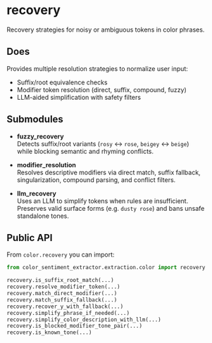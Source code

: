 # recovery

Recovery strategies for noisy or ambiguous tokens in color phrases.

## Does
Provides multiple resolution strategies to normalize user input:
- Suffix/root equivalence checks
- Modifier token resolution (direct, suffix, compound, fuzzy)
- LLM-aided simplification with safety filters

## Submodules
- **fuzzy_recovery**  
  Detects suffix/root variants (`rosy` ↔ `rose`, `beigey` ↔ `beige`)  
  while blocking semantic and rhyming conflicts.

- **modifier_resolution**  
  Resolves descriptive modifiers via direct match, suffix fallback,  
  singularization, compound parsing, and conflict filters.

- **llm_recovery**  
  Uses an LLM to simplify tokens when rules are insufficient.  
  Preserves valid surface forms (e.g. `dusty rose`) and bans unsafe standalone tones.

## Public API
From `color.recovery` you can import:
```python
from color_sentiment_extractor.extraction.color import recovery

recovery.is_suffix_root_match(...)
recovery.resolve_modifier_token(...)
recovery.match_direct_modifier(...)
recovery.match_suffix_fallback(...)
recovery.recover_y_with_fallback(...)
recovery.simplify_phrase_if_needed(...)
recovery.simplify_color_description_with_llm(...)
recovery.is_blocked_modifier_tone_pair(...)
recovery.is_known_tone(...)
